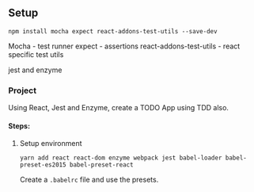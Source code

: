 ## Setup

`npm install mocha expect react-addons-test-utils --save-dev`

Mocha - test runner
expect - assertions
react-addons-test-utils - react specific test utils

jest and enzyme

### Project

Using React, Jest and Enzyme, create a TODO App using TDD also.

#### Steps:

1. Setup environment

    `yarn add react react-dom enzyme webpack jest babel-loader babel-preset-es2015 babel-preset-react`

    Create a `.babelrc` file and use the presets.

